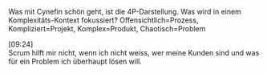 <span style="color:#000ff;">Was mit Cynefin schön geht, ist die 4P-Darstellung. Was wird in einem Komplexitäts-Kontext fokussiert? Offensichtlich=Prozess, Kompliziert=Projekt, Komplex=Produkt, Chaotisch=Problem</span>

<span style="color:#000ff;">[09:24]</span>  
<span style="color:#000ff;">Scrum hilft mir nicht, wenn ich nicht weiss, wer meine Kunden sind und was für ein Problem ich überhaupt lösen will.</span>